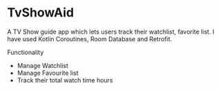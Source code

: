 # TvShowAid
A TV Show guide app which lets users track their watchlist, favorite list. I have used Kotlin Coroutines, Room Database and Retrofit.

Functionality
- Manage Watchlist
- Manage Favourite list
- Track their total watch time hours
